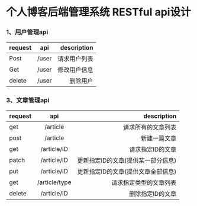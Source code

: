 # 个人博客后端管理系统 RESTful api设计 #

### 1、用户管理api ###
	
| request|   api   | description  |
| -------|:-------:| ------------:|
|  Post  | /user    |  请求用户列表  |
|  Get   | /user    |   修改用户信息 |
|  delete| /user    |    删除用户   |  

### 3、文章管理api ###
| request|      api     | description  |
| -------|:------------:| ------------:|
|  get   | /article     |  请求所有的文章列表  |
|  post  | /article     |  新建一篇文章 |
|  get   | /article/ID  |  请求指定ID的文章   |
|  patch | /article/ID  |  更新指定ID的文章(提供某一部分信息)|
|  put   | /article/ID  |  更新指定ID的文章(提供文章全部信息)|
|  get   | /article/type|  请求指定类型的文章列表|
|  delete| /article/ID  |  删除指定ID的文章|